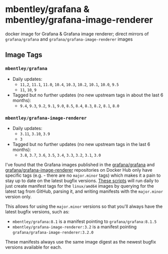 # mbentley/grafana & mbentley/grafana-image-renderer

docker image for Grafana & Grafana image renderer; direct mirrors of `grafana/grafana` and `grafana/grafana-image-renderer` images

## Image Tags

### `mbentley/grafana`

* Daily updates:
    * `11,2`, `11.1`, `11.0`, `10.4`, `10.3`, `10.2`, `10.1`, `10.0`, `9.5`
    * `11`, `10`, `9`
* Tagged but no further updates (no new upstream tags in about the last 6 months):
    * `9.4`, `9.3`, `9.2`, `9.1`, `9.0`, `8.5`, `8.4`, `8.3`, `8.2`, `8.1`, `8.0`

### `mbentley/grafana-image-renderer`

* Daily updates:
    * `3.11`, `3.10`, `3.9`
    * `3`
* Tagged but no further updates (no new upstream tags in the last 6 months):
    * `3.8`, `3.7`, `3.6`, `3.5`, `3.4`, `3.3`, `3.2`, `3.1`, `3.0`

I've found that the Grafana images published in the [grafana/grafana](https://hub.docker.com/r/grafana/grafana/) and [grafana/grafana-image-renderer](https://hub.docker.com/r/grafana/grafana-image-renderer/) repositories on Docker Hub only have specific tags (e.g. - there are no `major.minor` tags) which makes it a pain to stay up to date on the latest bugfix versions.  [These scripts](https://github.com/mbentley/docker-grafana) will run daily to just create manifest tags for the `linux/amd64` images by querying for the latest tag from GitHub, parsing it, and writing manifests with the `major.minor` version only.

This allows for using the `major.minor` versions so that you'll always have the latest bugfix versions, such as:

* `mbentley/grafana:8.1` is a manifest pointing to `grafana/grafana:8.1.5`
* `mbentley/grafana-image-renderer:3.2` is a manifest pointing `grafana/grafana-image-renderer:3.2.0`

These manifests always use the same image digest as the newest bugfix versions available for each.
